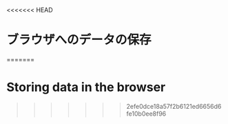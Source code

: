 
<<<<<<< HEAD
# ブラウザへのデータの保存
=======
# Storing data in the browser
>>>>>>> 2efe0dce18a57f2b6121ed6656d6fe10b0ee8f96
